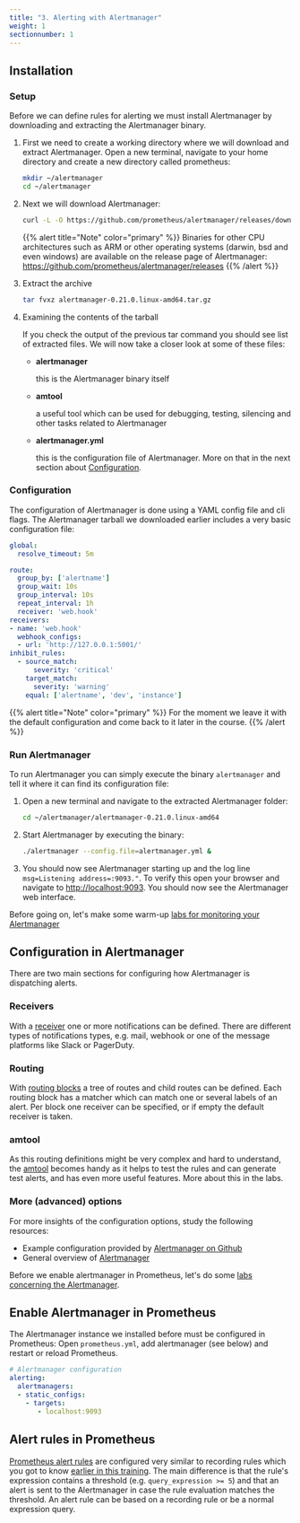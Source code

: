 ```yaml
---
title: "3. Alerting with Alertmanager"
weight: 1
sectionnumber: 1
---
```


## Installation

### Setup

Before we can define rules for alerting we must install Alertmanager by downloading and extracting the Alertmanager binary.

1. First we need to create a working directory where we will download and extract Alertmanager. Open a new terminal, navigate to your home directory and create a new directory called prometheus:

    ```bash
    mkdir ~/alertmanager
    cd ~/alertmanager
    ```

1. Next we will download Alertmanager:

    ```bash
    curl -L -O https://github.com/prometheus/alertmanager/releases/download/v0.21.0/alertmanager-0.21.0.linux-amd64.tar.gz
    ```

    {{% alert title="Note" color="primary" %}}
Binaries for other CPU architectures such as ARM or other operating systems (darwin, bsd and even windows) are available on the release page of Alertmanager: https://github.com/prometheus/alertmanager/releases
    {{% /alert %}}

1. Extract the archive

    ```bash
    tar fvxz alertmanager-0.21.0.linux-amd64.tar.gz
    ```

1. Examining the contents of the tarball

    If you check the output of the previous tar command you should see list of extracted files. We will now take a closer look at some of these files:

    * **alertmanager**

        this is the Alertmanager binary itself

    * **amtool**

        a useful tool which can be used for debugging, testing, silencing and other tasks related to Alertmanager

    * **alertmanager.yml**

        this is the configuration file of Alertmanager. More on that in the next section about [Configuration](#Configuration).


### Configuration

The configuration of Alertmanager is done using a YAML config file and cli flags. The Alertmanager tarball we downloaded earlier includes a very basic configuration file:

```yaml
global:
  resolve_timeout: 5m

route:
  group_by: ['alertname']
  group_wait: 10s
  group_interval: 10s
  repeat_interval: 1h
  receiver: 'web.hook'
receivers:
- name: 'web.hook'
  webhook_configs:
  - url: 'http://127.0.0.1:5001/'
inhibit_rules:
  - source_match:
      severity: 'critical'
    target_match:
      severity: 'warning'
    equal: ['alertname', 'dev', 'instance']
```

{{% alert title="Note" color="primary" %}}
For the moment we leave it with the default configuration and come back to it later in the course.
{{% /alert %}}

### Run Alertmanager

To run Alertmanager you can simply execute the binary `alertmanager` and tell it where it can find its configuration file:

1. Open a new terminal and navigate to the extracted Alertmanager folder:

    ```bash
    cd ~/alertmanager/alertmanager-0.21.0.linux-amd64
    ```

1. Start Alertmanager by executing the binary:

    ```bash
    ./alertmanager --config.file=alertmanager.yml &
    ```

1. You should now see Alertmanager starting up and the log line `msg=Listening address=:9093."`. To verify this open your browser and navigate to [http://localhost:9093](http://localhost:9093). You should now see the Alertmanager web interface.

Before going on, let's make some warm-up [labs for monitoring your Alertmanager](labs/31)

## Configuration in Alertmanager

There are two main sections for configuring how Alertmanager is dispatching alerts.

### Receivers

With a [receiver](https://prometheus.io/docs/alerting/latest/configuration/#receiver) one or more notifications can be defined. There are different types of notifications types, e.g. mail, webhook or one of the message platforms like Slack or PagerDuty.

### Routing

With [routing blocks](https://prometheus.io/docs/alerting/latest/configuration/#route) a tree of routes and child routes can be defined. Each routing block has a matcher which can match one or several labels of an alert. Per block one receiver can be specified, or if empty the default receiver is taken.

### amtool

As this routing definitions might be very complex and hard to understand, the [amtool](https://github.com/prometheus/alertmanager#examples) becomes handy as it helps to test the rules and can generate test alerts, and has even more useful features. More about this in the labs.

### More (advanced) options

For more insights of the configuration options, study the following resources:

* Example configuration provided by [Alertmanager on Github](https://github.com/prometheus/alertmanager/blob/master/doc/examples/simple.yml)
* General overview of [Alertmanager](https://prometheus.io/docs/alerting/latest/alertmanager/)

Before we enable alertmanager in Prometheus, let's do some [labs concerning the Alertmanager](labs/32).

## Enable Alertmanager in Prometheus

The Alertmanager instance we installed before must be configured in Prometheus: Open `prometheus.yml`, add alertmanager (see below) and restart or reload Prometheus.

```yaml
# Alertmanager configuration
alerting:
  alertmanagers:
  - static_configs:
    - targets:
       - localhost:9093
```

## Alert rules in Prometheus

[Prometheus alert rules](https://prometheus.io/docs/prometheus/latest/configuration/alerting_rules/) are configured very similar to recording rules which you got to know [earlier in this training](/docs/02#recording-rules). The main difference is that the rule's expression contains a threshold (e.g. `query_expression >= 5`) and that an alert is sent to the Alertmanager in case the rule evaluation matches the threshold. An alert rule can be based on a recording rule or be a normal expression query.
